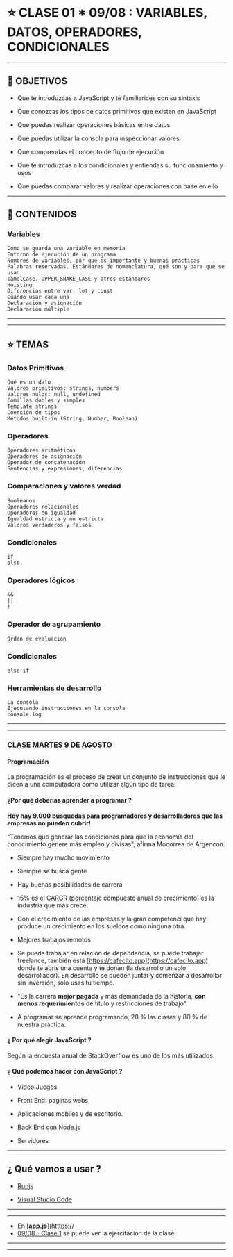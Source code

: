 # :star: CLASE 01 * 09/08 : VARIABLES, DATOS, OPERADORES, CONDICIONALES

---

## 🏁 OBJETIVOS

- Que te introduzcas a JavaScript y te familiarices con su sintaxis

- Que conozcas los tipos de datos primitivos que existen en JavaScript

- Que puedas realizar operaciones básicas entre datos

- Que puedas utilizar la consola para inspeccionar valores

- Que comprendas el concepto de flujo de ejecución

- Que te introduzcas a los condicionales y entiendas su funcionamiento y usos

- Que puedas comparar valores y realizar operaciones con base en ello

---

## 📝 CONTENIDOS

### Variables

```
Cómo se guarda una variable en memoria
Entorno de ejecución de un programa
Nombres de variables, por qué es importante y buenas prácticas
Palabras reservadas. Estándares de nomenclatura, qué son y para qué se usan
camelCase, UPPER_SNAKE_CASE y otros estándares
Hoisting
Diferencias entre var, let y const
Cuándo usar cada una
Declaración y asignación
Declaración múltiple
```

---
---
## :star: TEMAS

### Datos Primitivos
```
Qué es un dato
Valores primitivos: strings, numbers
Valores nulos: null, undefined
Comillas dobles y simples
Template strings
Coerción de tipos
Métodos built-in (String, Number, Boolean)
```

### Operadores
```
Operadores aritméticos
Operadores de asignación
Operador de concatenación
Sentencias y expresiones, diferencias
```

### Comparaciones y valores verdad
```
Booleanos
Operadores relacionales
Operadores de igualdad
Igualdad estricta y no estricta
Valores verdaderos y falsos
```

### Condicionales
```
if
else
```

### Operadores lógicos
```
&&
||
!
```

### Operador de agrupamiento
```
Orden de evaluación
```

### Condicionales
```
else if
```

### Herramientas de desarrollo
```
La consola
Ejecutando instrucciones en la consola
console.log
```

---
---

### CLASE MARTES 9 DE AGOSTO

#### Programación

La programación es el proceso de crear un conjunto de instrucciones que le dicen a una computadora como utilizar algún tipo de tarea.

#### ¿Por qué deberías aprender a programar ?

**Hoy hay 9.000 búsquedas para programadores y desarrolladores que las empresas no pueden cubrir!**

"Tenemos que generar las condiciones para que la economía del conocimiento genere más empleo y divisas", afirma Mocorrea de Argencon.

- Siempre hay mucho movimiento

- Siempre se busca gente

- Hay buenas posibilidades de carrera

- 15% es el CARGR (porcentaje compuesto anual de crecimiento) es la industria que más crece.

- Con el crecimiento de las empresas y la gran competenci que hay produce un crecimiento en los sueldos como ninguna otra.

- Mejores trabajos remotos

- Se puede trabajar en relación de dependencia, se puede trabajar freelance, también está [https://cafecito.app](https://cafecito.app) donde te abrís una cuenta y te donan (la desarrollo un solo desarrollador). En desarrollo se pueden juntar y comenzar a desarrollar sin inversión, solo usas tu tiempo.

- "Es la carrera **mejor pagada** y más demandada de la historia, **con menos requerimientos** de título y restricciones de trabajo".

- A programar se aprende programando, 20 % las clases y 80 % de nuestra practica.

#### ¿ Por qué elegir JavaScript ?

Según la encuesta anual de StackOverflow es uno de los más utilizados.


#### ¿ Qué podemos hacer con JavaScript ?

- Video Juegos

- Front End: paginas webs

- Aplicaciones mobiles y de escritorio.

- Back End con Node.js

- Servidores


---

## ¿ Qué vamos a usar ?

- [Runjs](https://runjs.app/)

- [Visual Studio Code](https://code.visualstudio.com)


---
---

- En [**app.js**](htttps://
- [09/08 - Clase 1](https://github.com/eugenia1984/ada-introduccion-back-node/tree/main/modulo1/clase01/app.js) se puede ver la ejercitacion de la clase

---
---
